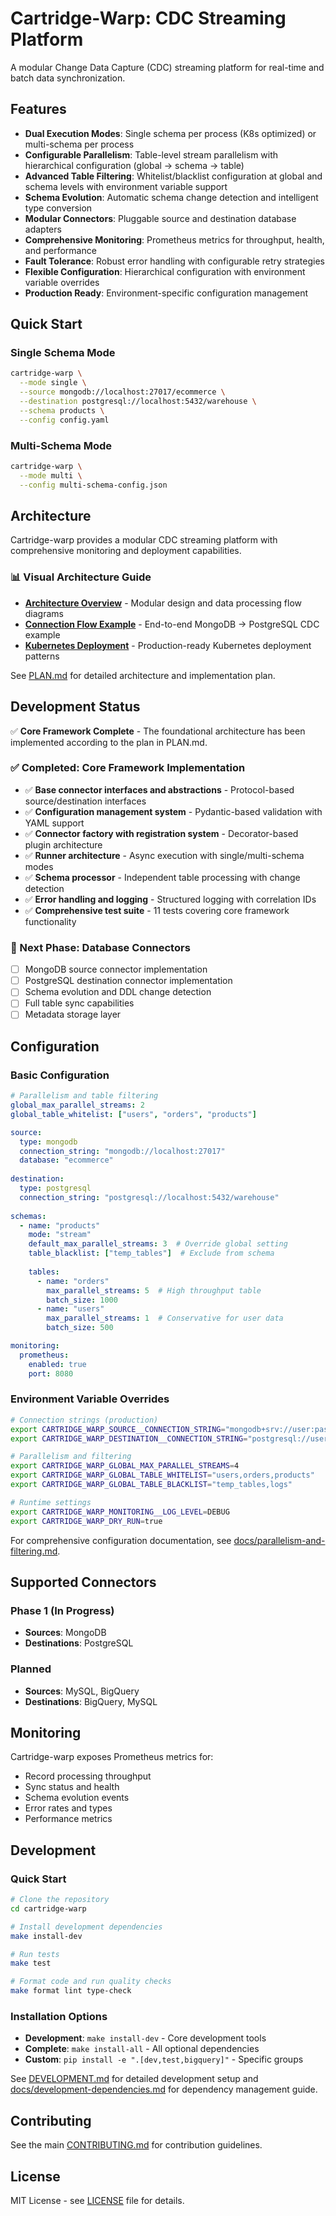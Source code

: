 # Cartridge-Warp: CDC Streaming Platform

A modular Change Data Capture (CDC) streaming platform for real-time and batch data synchronization.

## Features

- **Dual Execution Modes**: Single schema per process (K8s optimized) or multi-schema per process
- **Configurable Parallelism**: Table-level stream parallelism with hierarchical configuration (global → schema → table)
- **Advanced Table Filtering**: Whitelist/blacklist configuration at global and schema levels with environment variable support
- **Schema Evolution**: Automatic schema change detection and intelligent type conversion
- **Modular Connectors**: Pluggable source and destination database adapters
- **Comprehensive Monitoring**: Prometheus metrics for throughput, health, and performance
- **Fault Tolerance**: Robust error handling with configurable retry strategies
- **Flexible Configuration**: Hierarchical configuration with environment variable overrides
- **Production Ready**: Environment-specific configuration management

## Quick Start

### Single Schema Mode
```bash
cartridge-warp \
  --mode single \
  --source mongodb://localhost:27017/ecommerce \
  --destination postgresql://localhost:5432/warehouse \
  --schema products \
  --config config.yaml
```

### Multi-Schema Mode
```bash
cartridge-warp \
  --mode multi \
  --config multi-schema-config.json
```

## Architecture

Cartridge-warp provides a modular CDC streaming platform with comprehensive monitoring and deployment capabilities.

### 📊 Visual Architecture Guide

- **[Architecture Overview](./docs/architecture-diagrams.md)** - Modular design and data processing flow diagrams
- **[Connection Flow Example](./docs/connection-flow-example.md)** - End-to-end MongoDB → PostgreSQL CDC example  
- **[Kubernetes Deployment](./docs/kubernetes-deployment.md)** - Production-ready Kubernetes deployment patterns

See [PLAN.md](./PLAN.md) for detailed architecture and implementation plan.

## Development Status

✅ **Core Framework Complete** - The foundational architecture has been implemented according to the plan in PLAN.md.

### ✅ Completed: Core Framework Implementation
- ✅ **Base connector interfaces and abstractions** - Protocol-based source/destination interfaces
- ✅ **Configuration management system** - Pydantic-based validation with YAML support
- ✅ **Connector factory with registration system** - Decorator-based plugin architecture
- ✅ **Runner architecture** - Async execution with single/multi-schema modes
- ✅ **Schema processor** - Independent table processing with change detection
- ✅ **Error handling and logging** - Structured logging with correlation IDs
- ✅ **Comprehensive test suite** - 11 tests covering core framework functionality

### 🚧 Next Phase: Database Connectors
- [ ] MongoDB source connector implementation
- [ ] PostgreSQL destination connector implementation
- [ ] Schema evolution and DDL change detection
- [ ] Full table sync capabilities
- [ ] Metadata storage layer

## Configuration

### Basic Configuration
```yaml
# Parallelism and table filtering
global_max_parallel_streams: 2
global_table_whitelist: ["users", "orders", "products"]

source:
  type: mongodb
  connection_string: "mongodb://localhost:27017"
  database: "ecommerce"
  
destination:
  type: postgresql
  connection_string: "postgresql://localhost:5432/warehouse"
  
schemas:
  - name: "products"
    mode: "stream"
    default_max_parallel_streams: 3  # Override global setting
    table_blacklist: ["temp_tables"]  # Exclude from schema
    
    tables:
      - name: "orders"
        max_parallel_streams: 5  # High throughput table
        batch_size: 1000
      - name: "users"
        max_parallel_streams: 1  # Conservative for user data
        batch_size: 500

monitoring:
  prometheus:
    enabled: true
    port: 8080
```

### Environment Variable Overrides
```bash
# Connection strings (production)
export CARTRIDGE_WARP_SOURCE__CONNECTION_STRING="mongodb+srv://user:pass@cluster.mongodb.net/prod"
export CARTRIDGE_WARP_DESTINATION__CONNECTION_STRING="postgresql://user:pass@prod-db:5432/warehouse"

# Parallelism and filtering
export CARTRIDGE_WARP_GLOBAL_MAX_PARALLEL_STREAMS=4
export CARTRIDGE_WARP_GLOBAL_TABLE_WHITELIST="users,orders,products"
export CARTRIDGE_WARP_GLOBAL_TABLE_BLACKLIST="temp_tables,logs"

# Runtime settings
export CARTRIDGE_WARP_MONITORING__LOG_LEVEL=DEBUG
export CARTRIDGE_WARP_DRY_RUN=true
```

For comprehensive configuration documentation, see [docs/parallelism-and-filtering.md](./docs/parallelism-and-filtering.md).

## Supported Connectors

### Phase 1 (In Progress)
- **Sources**: MongoDB
- **Destinations**: PostgreSQL

### Planned
- **Sources**: MySQL, BigQuery
- **Destinations**: BigQuery, MySQL

## Monitoring

Cartridge-warp exposes Prometheus metrics for:
- Record processing throughput
- Sync status and health
- Schema evolution events
- Error rates and types
- Performance metrics

## Development

### Quick Start
```bash
# Clone the repository
cd cartridge-warp

# Install development dependencies
make install-dev

# Run tests
make test

# Format code and run quality checks
make format lint type-check
```

### Installation Options
- **Development**: `make install-dev` - Core development tools
- **Complete**: `make install-all` - All optional dependencies
- **Custom**: `pip install -e ".[dev,test,bigquery]"` - Specific groups

See [DEVELOPMENT.md](./DEVELOPMENT.md) for detailed development setup and [docs/development-dependencies.md](./docs/development-dependencies.md) for dependency management guide.

## Contributing

See the main [CONTRIBUTING.md](../CONTRIBUTING.md) for contribution guidelines.

## License

MIT License - see [LICENSE](../LICENSE) file for details.
